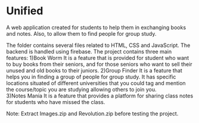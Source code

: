 # Unified
A web application created for students to help them in exchanging books and notes. Also, to allow them to find people for group study.

The folder contains several files related to HTML, CSS and JavaScript.
The backend is handled using firebase.
The project contains three main features:
1)Book Worm
It is a feature that is provided for student who want to buy books from their seniors, and for those seniors who want to sell their unused and old books to their juniors.
2)Group Finder
It is a feature that helps you in finding a group of people for group study. It has specific locations 	situated of different universities that you could tag and mention the course/topic you are 		studying allowing others to join you.   
3)Notes Mania
It is a feature that provides a platform for sharing class notes for students who have missed the 	class.

Note: Extract Images.zip and Revolution.zip before testing the project.
